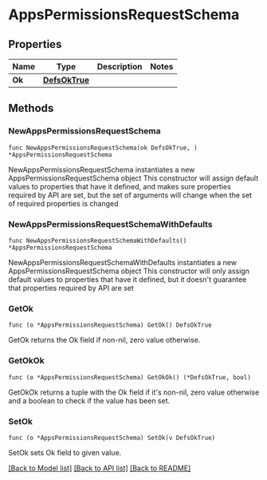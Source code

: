 # AppsPermissionsRequestSchema

## Properties

Name | Type | Description | Notes
------------ | ------------- | ------------- | -------------
**Ok** | [**DefsOkTrue**](DefsOkTrue.md) |  | 

## Methods

### NewAppsPermissionsRequestSchema

`func NewAppsPermissionsRequestSchema(ok DefsOkTrue, ) *AppsPermissionsRequestSchema`

NewAppsPermissionsRequestSchema instantiates a new AppsPermissionsRequestSchema object
This constructor will assign default values to properties that have it defined,
and makes sure properties required by API are set, but the set of arguments
will change when the set of required properties is changed

### NewAppsPermissionsRequestSchemaWithDefaults

`func NewAppsPermissionsRequestSchemaWithDefaults() *AppsPermissionsRequestSchema`

NewAppsPermissionsRequestSchemaWithDefaults instantiates a new AppsPermissionsRequestSchema object
This constructor will only assign default values to properties that have it defined,
but it doesn't guarantee that properties required by API are set

### GetOk

`func (o *AppsPermissionsRequestSchema) GetOk() DefsOkTrue`

GetOk returns the Ok field if non-nil, zero value otherwise.

### GetOkOk

`func (o *AppsPermissionsRequestSchema) GetOkOk() (*DefsOkTrue, bool)`

GetOkOk returns a tuple with the Ok field if it's non-nil, zero value otherwise
and a boolean to check if the value has been set.

### SetOk

`func (o *AppsPermissionsRequestSchema) SetOk(v DefsOkTrue)`

SetOk sets Ok field to given value.



[[Back to Model list]](../README.md#documentation-for-models) [[Back to API list]](../README.md#documentation-for-api-endpoints) [[Back to README]](../README.md)



